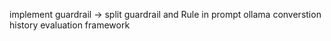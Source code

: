 implement guardrail -> split guardrail and Rule in prompt
ollama converstion history
evaluation framework



